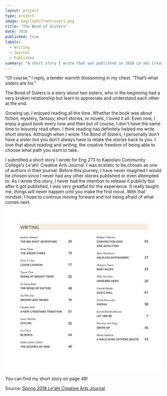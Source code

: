 ```yaml
---
layout: project
type: project
image: img/leahifrontcover1.png
title: "The Bond of Sisters"
date: 2018
published: true
labels:
  - Writing
  - Journal
  - Published
summary: "A short story I wrote that was published in 2018 Le'ahi Creative Arts Journal."
---
```



“Of course,” I reply, a tender warmth
blossoming in my chest. “That’s what
sisters are for.”

The Bond of Sisters is a story about two sisters, who in the beginning had a very broken relationship but learn to appreciate and understand each other at the end. 

Growing up, I enjoyed reading all the time. Whether the book was about fiction, mystery, fantasy, short stories, or novels, I loved it all. Even now, I enjoy a good book every now and then but of course, I don't have the same time to leisurely read often. I think reading has definitely helped me write short stories. Although when I wrote The Bond of Sisters, I personally don't have a sister but you don't always have to relate the stories back to you. I love that about reading and writing, the creative freedom of being able to choose what path you want to take.

I submitted a short story I wrote for Eng 273 to Kapiolani Community College's Le'ahi: Creative Arts Journal. I was ecstatic to be chosen as one of authors in their journal. Before this journey, I have never imagined I would be chosen since I never had any other stories published or even attempted to. As I wrote this story, I never had the intention to release it publicly but after it got published, I was very greatful for the experience. It really taught me, things will never happen until you make the first move. With that mindset, I hope to continue moving forward and not being afraid of what comes next.

<img class="img-fluid" src="../img/pages.png">

You can find my short story on page 48!

Source: <a href="https://dspace.lib.hawaii.edu/server/api/core/bitstreams/e39c518f-f875-467d-8f97-4516baaeb09c/content"><i class="large github icon "></i>Spring 2018 Le'ahi Creative Arts Journal</a>
